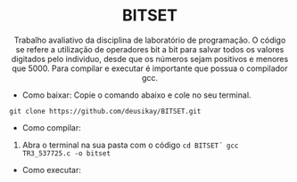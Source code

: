 <h1 align="center">
    <a>BITSET </a>
</h1>
<p align="center">Trabalho avaliativo da disciplina de laboratório de programação. O código se refere a utilização de operadores bit a bit para salvar todos os valores digitados pelo individuo, desde que os números sejam positivos e menores que 5000. Para compilar e executar é importante que possua o compilador gcc.</p>


* Como baixar:
Copie o comando abaixo e cole no seu terminal.

`git clone https://github.com/deusikay/BITSET.git`

* Como compilar:
1. Abra o terminal na sua pasta com o código
`cd BITSET´
gcc TR3_537725.c -o bitset
`


* Como executar:
